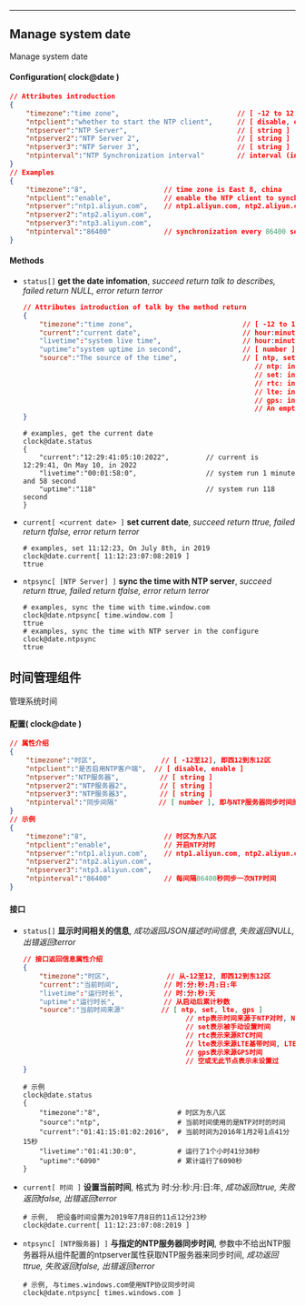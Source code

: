 
***
## Manage system date
Manage system date


#### Configuration( clock@date )

```json
// Attributes introduction 
{
    "timezone":"time zone",                             // [ -12 to 12 ], West 12 to East 12
    "ntpclient":"whether to start the NTP client",      // [ disable, enable ]
    "ntpserver":"NTP Server",                           // [ string ]
    "ntpserver2":"NTP Server 2",                        // [ string ]
    "ntpserver3":"NTP Server 3",                        // [ string ]
    "ntpinterval":"NTP Synchronization interval"        // interval (in seconds) for time synchronization with the NTP server
}
// Examples
{
    "timezone":"8",                   // time zone is East 8, china
    "ntpclient":"enable",             // enable the NTP client to synchronization with NTP server
    "ntpserver":"ntp1.aliyun.com",    // ntp1.aliyun.com, ntp2.aliyun.com, ntp3.aliyun.com, Try in turn until you succeed
    "ntpserver2":"ntp2.aliyun.com",
    "ntpserver3":"ntp3.aliyun.com",
    "ntpinterval":"86400"             // synchronization every 86400 seconds
}
```  

#### **Methods**

+ `status[]` **get the date infomation**, *succeed return talk to describes, failed return NULL, error return terror*
    ```json
    // Attributes introduction of talk by the method return
    {
        "timezone":"time zone",                           // [ -12 to 12 ], West 12 to East 12
        "current":"current date",                         // hour:minuti:second:month:day:year
        "livetime":"system live time",                    // hour:minute:second:day
        "uptime":"system uptime in second",               // [ number ]
        "source":"The source of the time",                // [ ntp, set, lte, gps ]
                                                             // ntp: indicates that it originated from NTP, which has the highest NTP priority, and NTP synchronization success covers all other times
                                                             // set: indicates time set by manually
                                                             // rtc: indicates source RTC time  
                                                             // lte: indicates source LTE time 
                                                             // gps: indicates source GPS time 
                                                             // An empty or none of this node indicates that it has not been set
    }    
    ```
    ```shell
    # examples, get the current date
    clock@date.status
    {
        "current":"12:29:41:05:10:2022",         // current is 12:29:41, On May 10, in 2022
        "livetime":"00:01:58:0",                 // system run 1 minute and 58 second
        "uptime":"118"                           // system run 118 second
    }  
    ```

+ `current[ <current date> ]` **set current date**, *succeed return ttrue, failed return tfalse, error return terror*
    ```shell
    # examples, set 11:12:23, On July 8th, in 2019
    clock@date.current[ 11:12:23:07:08:2019 ]
    ttrue
    ```

+ `ntpsync[ [NTP Server] ]` **sync the time with NTP server**, *succeed return ttrue, failed return tfalse, error return terror*
    ```shell
    # examples, sync the time with time.window.com
    clock@date.ntpsync[ time.window.com ]
    ttrue
    # examples, sync the time with NTP server in the configure
    clock@date.ntpsync
    ttrue
    ```




## 时间管理组件
管理系统时间

#### **配置( clock@date )** 
```json
// 属性介绍
{
    "timezone":"时区",                // [ -12至12], 即西12到东12区
    "ntpclient":"是否启用NTP客户端",  // [ disable, enable ]
    "ntpserver":"NTP服务器",          // [ string ]
    "ntpserver2":"NTP服务器2",        // [ string ]
    "ntpserver3":"NTP服务器3",        // [ string ]
    "ntpinterval":"同步间隔"          // [ number ], 即与NTP服务器同步时间的间隔(秒为单位)
}
// 示例
{
    "timezone":"8",                   // 时区为东八区
    "ntpclient":"enable",             // 开启NTP对时
    "ntpserver":"ntp1.aliyun.com",    // ntp1.aliyun.com, ntp2.aliyun.com, ntp3.aliyun.com依次尝试直到成功
    "ntpserver2":"ntp2.aliyun.com",
    "ntpserver3":"ntp3.aliyun.com",
    "ntpinterval":"86400"             // 每间隔86400秒同步一次NTP时间
}
```  

#### **接口** 

+ `status[]` **显示时间相关的信息**, *成功返回JSON描述时间信息, 失败返回NULL, 出错返回terror*
    ```json
    // 接口返回信息属性介绍
    {
        "timezone":"时区",              // 从-12至12, 即西12到东12区
        "current":"当前时间",           // 时:分:秒:月:日:年
        "livetime":"运行时长",          // 时:分:秒:天
        "uptime":"运行时长",            // 从启动后累计秒数
        "source":"当前时间来源"         // [ ntp, set, lte, gps ]
                                            // ntp表示时间来源于NTP对时, NTP对时优先级最高, NTP对时成功即覆盖所有其它时间
                                            // set表示被手动设置时间
                                            // rtc表示来源RTC时间 
                                            // lte表示来源LTE基带时间, LTE基带时间最低, 只在时间未设置过才会使用LTE基带时间
                                            // gps表示来源GPS时间 
                                            // 空或无此节点表示未设置过
    }
    ```
    ```shell
    # 示例
    clock@date.status
    {
        "timezone":"8",                   # 时区为东八区
        "source":"ntp",                   # 当前时间使用的是NTP对时的时间
        "current":"01:41:15:01:02:2016",  # 当前时间为2016年1月2号1点41分15秒
        "livetime":"01:41:30:0",          # 运行了1个小时41分30秒
        "uptime":"6090"                   # 累计运行了6090秒
    }
    ```

+ `current[ 时间 ]` **设置当前时间**, 格式为 时:分:秒:月:日:年, *成功返回ttrue, 失败返回tfalse, 出错返回terror*
    ```shell
    # 示例,  把设备时间设置为2019年7月8日的11点12分23秒
    clock@date.current[ 11:12:23:07:08:2019 ]
    ```

+ `ntpsync[ [NTP服务器] ]` **与指定的NTP服务器同步时间**, 参数中不给出NTP服务器将从组件配置的ntpserver属性获取NTP服务器来同步时间, *成功返回ttrue, 失败返回tfalse, 出错返回terror*
    ```shell
    # 示例, 与times.windows.com使用NTP协议同步时间
    clock@date.ntpsync[ times.windows.com ]
    ```

